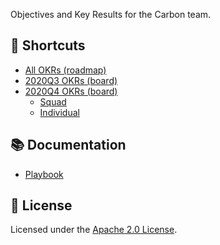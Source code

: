 Objectives and Key Results for the Carbon team.

## 🔗 Shortcuts

- [All OKRs (roadmap)](https://app.zenhub.com/workspaces/okrs-5eef636e504e9d001694ba22/roadmap)
- [2020Q3 OKRs (board)](https://app.zenhub.com/workspaces/okrs-5eef636e504e9d001694ba22/board?milestones=2020Q3%232020-09-30&filterLogic=any&repos=273306655&showPRs=false&showEstimates=false&showReleases=false&showDependencies=false)
- [2020Q4 OKRs (board)](https://app.zenhub.com/workspaces/okrs-5eef636e504e9d001694ba22/board?milestones=2020Q4%232020-12-31&filterLogic=any&repos=273306655&showPRs=false&showEstimates=false&showReleases=false&showDependencies=false)
  - [Squad](https://app.zenhub.com/workspaces/okrs-5eef636e504e9d001694ba22/board?labels=squad%3A%20system&milestones=2020Q4%232020-12-31&useDefaultFilterLogic=false&repos=273306655&showPRs=false&showEstimates=false&showReleases=false&showDependencies=false)
  - [Individual](https://app.zenhub.com/workspaces/okrs-5eef636e504e9d001694ba22/board?labels:not=squad%3A%20system,team%3A%20carbon&milestones=2020Q4%232020-12-31&useDefaultFilterLogic=false&repos=273306655&showPRs=false&showEstimates=false&showReleases=false&showDependencies=false)

## 📚 Documentation

- [Playbook](./docs/playbook.md)

## 📝 License

Licensed under the [Apache 2.0 License](/LICENSE).
